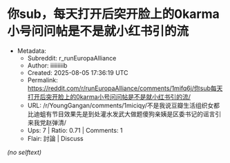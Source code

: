 # 你sub，每天打开后突开脸上的0karma小号问问帖是不是就小红书引的流

- Metadata:
  - Subreddit: r_runEuropaAlliance
  - Author: iiiiiiiiib
  - Created: 2025-08-05 17:36:19 UTC
  - Permalink: https://reddit.com/r/runEuropaAlliance/comments/1mifq6j/你sub每天打开后突开脸上的0karma小号问问帖是不是就小红书引的流/
  - URL: /r/YoungGangan/comments/1miciqy/不是我说豆瓣生活组织女都比迪蛆有节目效果先是到处灌水发武大做题傻狗亲姨是区委书记的谣言引来我党赵弹清/
  - Ups: 7 | Ratio: 0.71 | Comments: 1
  - Flair: 討論 | Discuss

_(no selftext)_
